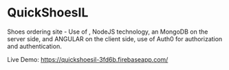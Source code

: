 # QuickShoesIL

Shoes ordering site - Use of , NodeJS technology, 
an MongoDB on the server side, and ANGULAR on the client side,
use of Auth0 for authorization and authentication.

Live Demo: https://quickshoesil-3fd6b.firebaseapp.com/

